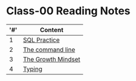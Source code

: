 # Class-00 Reading Notes

|'#' |  Content |
| ------------ | ------------- |
| 1  | [SQL Practice](./Sql/Sql.md)|
| 2  | [The command line](./The%20command%20line.md)|
| 3  | [The Growth Mindset](./The%20Growth%20Mindset.md)|
| 4  | [Typing](./Typing/Typing.md)|
